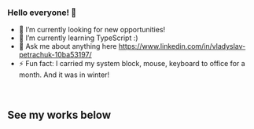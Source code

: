 ### Hello everyone! 👋

- 🔭 I’m currently looking for new opportunities!
- 🌱 I’m currently learning TypeScript :)
- 💬 Ask me about anything here https://www.linkedin.com/in/vladyslav-petrachuk-10ba53197/
- ⚡ Fun fact: I carried my system block, mouse, keyboard to office for a month. And it was in winter!

<br />

## See my works below


